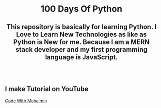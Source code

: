 <h1 align="center">100 Days Of Python</h1>

<h2 align="center">This repository is basically for learning Python. I Love to Learn New Technologies as like as Python is New for me. Because I am a MERN stack developer and my first programming language is JavaScript.</h2>
<br/>
<br/>
<h2>I make Tutorial on YouTube</h2>

[Code With Mohaimin](https://www.youtube.com/@codewithmohaimin)
